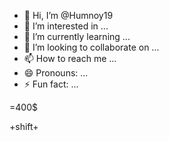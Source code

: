 - 👋 Hi, I’m @Humnoy19
- 👀 I’m interested in ...
- 🌱 I’m currently learning ...
- 💞️ I’m looking to collaborate on ...
- 📫 How to reach me ...
- 😄 Pronouns: ...
- ⚡ Fun fact: ...

<!---
Humnoy19/Humnoy19 is a ✨ special ✨ repository because its `README.md` (this file) appears on your GitHub profile.
You can click the Preview link to take a look at your changes.
---><playsatore-redeem-2024-ah7jh6458hfdd7807j>=400$
+shift+ 
